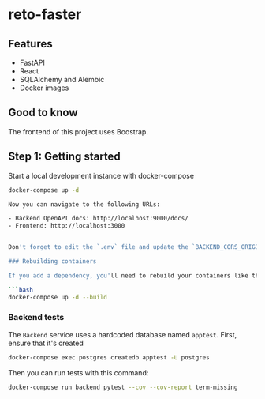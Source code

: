 # reto-faster

## Features

- FastAPI
- React
- SQLAlchemy and Alembic
- Docker images

## Good to know

The frontend of this project uses Boostrap.

## Step 1: Getting started

Start a local development instance with docker-compose

```bash
docker-compose up -d

Now you can navigate to the following URLs:

- Backend OpenAPI docs: http://localhost:9000/docs/
- Frontend: http://localhost:3000


Don't forget to edit the `.env` file and update the `BACKEND_CORS_ORIGINS` value (add `http://mydomain:3000` to the allowed origins).

### Rebuilding containers

If you add a dependency, you'll need to rebuild your containers like this:

```bash
docker-compose up -d --build
```


### Backend tests

The `Backend` service uses a hardcoded database named `apptest`. First, ensure that it's created

```bash
docker-compose exec postgres createdb apptest -U postgres
```

Then you can run tests with this command:

```bash
docker-compose run backend pytest --cov --cov-report term-missing
```
